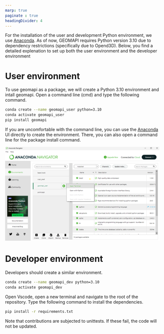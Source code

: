 ```yaml
---
marp: true
paginate : true
headingDivider: 4
---
```


For the installation of the user and development Python environment, we use [Anaconda](https://www.anaconda.com/).
As of now, GEOMAPI requires Python version 3.10 due to dependency restrictions (specifically due to Opend3D). Below, you find a detailed explenation to set up both the user environment and the developer environment 

# User environment
To use geomapi as a package, we will create a Python 3.10 environment and intall geomapi. Open a command line (cmd) and type the following command.

```bash
conda create --name geomapi_user python=3.10
conda activate geomapi_user
pip install geomapi
```

If you are uncomfortable with the command line, you can use the [Anaconda](https://www.anaconda.com/) UI directly to create the environment. There, you can also open a command line for the package install command.

  ![bg vertical right:50% h:70%](../../pics/installation1.png)


# Developer environment

Developers should create a similar environment.

```bash
conda create --name geomapi_dev python=3.10
conda activate geomapi_dev
```
Open Vscode, open a new terminal and navigate to the root of the repository.
Type the following command to install the dependencies.

```bash
pip install -r requirements.txt
```

Note that contributions are subjected to unittests. If these fail, the code will not be updated.